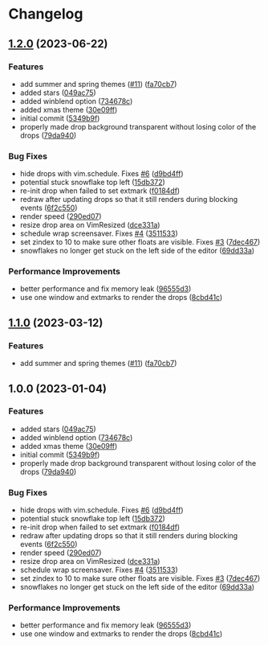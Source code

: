 # Changelog

## [1.2.0](https://github.com/J-HaleOf76/drop.nvim/compare/v1.1.0...v1.2.0) (2023-06-22)


### Features

* add summer and spring themes ([#11](https://github.com/J-HaleOf76/drop.nvim/issues/11)) ([fa70cb7](https://github.com/J-HaleOf76/drop.nvim/commit/fa70cb79a8c32a531567b59d88a6018c4a04fe6b))
* added stars ([049ac75](https://github.com/J-HaleOf76/drop.nvim/commit/049ac75cfdea62b8984a98a4788f7ef55ba04515))
* added winblend option ([734678c](https://github.com/J-HaleOf76/drop.nvim/commit/734678c5e4f3c1e5499d82be5cce56f5bc417fd0))
* added xmas theme ([30e09ff](https://github.com/J-HaleOf76/drop.nvim/commit/30e09ff92ea284e0ab17dbec38ff16dbf5d9122a))
* initial commit ([5349b9f](https://github.com/J-HaleOf76/drop.nvim/commit/5349b9f5e9e3b753300845679637ed847f439263))
* properly made drop background transparent without losing color of the drops ([79da940](https://github.com/J-HaleOf76/drop.nvim/commit/79da94038b56a7b0232b387067d1fba2c30f9ff7))


### Bug Fixes

* hide drops with vim.schedule. Fixes [#6](https://github.com/J-HaleOf76/drop.nvim/issues/6) ([d9bd4ff](https://github.com/J-HaleOf76/drop.nvim/commit/d9bd4ff8c9eaca89334fe9011ea736f35603b892))
* potential stuck snowflake top left ([15db372](https://github.com/J-HaleOf76/drop.nvim/commit/15db372711c5ba936556959d924d95c2efd0da20))
* re-init drop when failed to set extmark ([f0184df](https://github.com/J-HaleOf76/drop.nvim/commit/f0184df8ef6bea132140512a31cfdbce74d78d42))
* redraw after updating drops so that it still renders during blocking events ([6f2c550](https://github.com/J-HaleOf76/drop.nvim/commit/6f2c550cb6c564a5012c185400f9c4d4bd64b783))
* render speed ([290ed07](https://github.com/J-HaleOf76/drop.nvim/commit/290ed07cfb497ae47315168725192f5623ce4f98))
* resize drop area on VimResized ([dce331a](https://github.com/J-HaleOf76/drop.nvim/commit/dce331ab6b6755c1278c605004481b16d580a4a5))
* schedule wrap screensaver. Fixes [#4](https://github.com/J-HaleOf76/drop.nvim/issues/4) ([3511533](https://github.com/J-HaleOf76/drop.nvim/commit/3511533fcef37e2ef1b49538157c517133d24de3))
* set zindex to 10 to make sure other floats are visible. Fixes [#3](https://github.com/J-HaleOf76/drop.nvim/issues/3) ([7dec467](https://github.com/J-HaleOf76/drop.nvim/commit/7dec4677a404e0383341a7efcf41d8e58d64d250))
* snowflakes no longer get stuck on the left side of the editor ([69dd33a](https://github.com/J-HaleOf76/drop.nvim/commit/69dd33a8e0de17d92bb400a6264f7883833cbca8))


### Performance Improvements

* better performance and fix memory leak ([96555d3](https://github.com/J-HaleOf76/drop.nvim/commit/96555d32bf812d0f57627b8d9f511c03f2a39594))
* use one window and extmarks to render the drops ([8cbd41c](https://github.com/J-HaleOf76/drop.nvim/commit/8cbd41c6ed3163aca6dd90cd2ee8720202c51412))

## [1.1.0](https://github.com/folke/drop.nvim/compare/v1.0.0...v1.1.0) (2023-03-12)


### Features

* add summer and spring themes ([#11](https://github.com/folke/drop.nvim/issues/11)) ([fa70cb7](https://github.com/folke/drop.nvim/commit/fa70cb79a8c32a531567b59d88a6018c4a04fe6b))

## 1.0.0 (2023-01-04)


### Features

* added stars ([049ac75](https://github.com/folke/drop.nvim/commit/049ac75cfdea62b8984a98a4788f7ef55ba04515))
* added winblend option ([734678c](https://github.com/folke/drop.nvim/commit/734678c5e4f3c1e5499d82be5cce56f5bc417fd0))
* added xmas theme ([30e09ff](https://github.com/folke/drop.nvim/commit/30e09ff92ea284e0ab17dbec38ff16dbf5d9122a))
* initial commit ([5349b9f](https://github.com/folke/drop.nvim/commit/5349b9f5e9e3b753300845679637ed847f439263))
* properly made drop background transparent without losing color of the drops ([79da940](https://github.com/folke/drop.nvim/commit/79da94038b56a7b0232b387067d1fba2c30f9ff7))


### Bug Fixes

* hide drops with vim.schedule. Fixes [#6](https://github.com/folke/drop.nvim/issues/6) ([d9bd4ff](https://github.com/folke/drop.nvim/commit/d9bd4ff8c9eaca89334fe9011ea736f35603b892))
* potential stuck snowflake top left ([15db372](https://github.com/folke/drop.nvim/commit/15db372711c5ba936556959d924d95c2efd0da20))
* re-init drop when failed to set extmark ([f0184df](https://github.com/folke/drop.nvim/commit/f0184df8ef6bea132140512a31cfdbce74d78d42))
* redraw after updating drops so that it still renders during blocking events ([6f2c550](https://github.com/folke/drop.nvim/commit/6f2c550cb6c564a5012c185400f9c4d4bd64b783))
* render speed ([290ed07](https://github.com/folke/drop.nvim/commit/290ed07cfb497ae47315168725192f5623ce4f98))
* resize drop area on VimResized ([dce331a](https://github.com/folke/drop.nvim/commit/dce331ab6b6755c1278c605004481b16d580a4a5))
* schedule wrap screensaver. Fixes [#4](https://github.com/folke/drop.nvim/issues/4) ([3511533](https://github.com/folke/drop.nvim/commit/3511533fcef37e2ef1b49538157c517133d24de3))
* set zindex to 10 to make sure other floats are visible. Fixes [#3](https://github.com/folke/drop.nvim/issues/3) ([7dec467](https://github.com/folke/drop.nvim/commit/7dec4677a404e0383341a7efcf41d8e58d64d250))
* snowflakes no longer get stuck on the left side of the editor ([69dd33a](https://github.com/folke/drop.nvim/commit/69dd33a8e0de17d92bb400a6264f7883833cbca8))


### Performance Improvements

* better performance and fix memory leak ([96555d3](https://github.com/folke/drop.nvim/commit/96555d32bf812d0f57627b8d9f511c03f2a39594))
* use one window and extmarks to render the drops ([8cbd41c](https://github.com/folke/drop.nvim/commit/8cbd41c6ed3163aca6dd90cd2ee8720202c51412))
